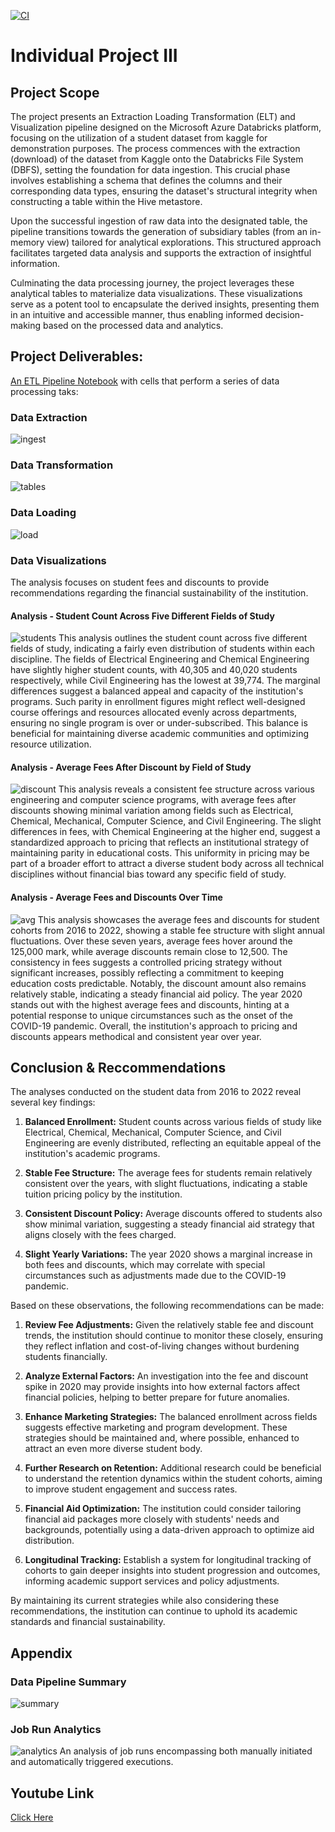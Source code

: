 [![CI](https://github.com/nogibjj/oo46_Mini_Proj_W11/actions/workflows/actions.yml/badge.svg)][def]

# Individual Project III

## Project Scope

The project presents an Extraction Loading Transformation (ELT) and Visualization pipeline designed on the Microsoft Azure Databricks platform, focusing on the utilization of a student dataset from kaggle for demonstration purposes. The process commences with the extraction (download) of the dataset from Kaggle onto the Databricks File System (DBFS), setting the foundation for data ingestion. This crucial phase involves establishing a schema that defines the columns and their corresponding data types, ensuring the dataset's structural integrity when constructing a table within the Hive metastore.

Upon the successful ingestion of raw data into the designated table, the pipeline transitions towards the generation of subsidiary tables (from an in-memory view) tailored for analytical explorations. This structured approach facilitates targeted data analysis and supports the extraction of insightful information.

Culminating the data processing journey, the project leverages these analytical tables to materialize data visualizations. These visualizations serve as a potent tool to encapsulate the derived insights, presenting them in an intuitive and accessible manner, thus enabling informed decision-making based on the processed data and analytics.

## Project Deliverables:

[An ETL Pipeline Notebook](https://github.com/nogibjj/oo46_iProject_3/blob/main/notebook/Databricks_ETL_Pipeline.ipynb) with cells that perform a series of data processing taks:

### Data Extraction

![ingest](img/extract.png)

### Data Transformation

![tables](img/trans.png)

### Data Loading

![load](img/load.png)

### Data Visualizations

The analysis focuses on student fees and discounts to provide recommendations regarding the financial sustainability of the institution.

#### Analysis - Student Count Across Five Different Fields of Study

![students](img/image.png)
This analysis outlines the student count across five different fields of study, indicating a fairly even distribution of students within each discipline. The fields of Electrical Engineering and Chemical Engineering have slightly higher student counts, with 40,305 and 40,020 students respectively, while Civil Engineering has the lowest at 39,774. The marginal differences suggest a balanced appeal and capacity of the institution's programs. Such parity in enrollment figures might reflect well-designed course offerings and resources allocated evenly across departments, ensuring no single program is over or under-subscribed. This balance is beneficial for maintaining diverse academic communities and optimizing resource utilization.

#### Analysis - Average Fees After Discount by Field of Study

![discount](img/image1.png)
This analysis reveals a consistent fee structure across various engineering and computer science programs, with average fees after discounts showing minimal variation among fields such as Electrical, Chemical, Mechanical, Computer Science, and Civil Engineering. The slight differences in fees, with Chemical Engineering at the higher end, suggest a standardized approach to pricing that reflects an institutional strategy of maintaining parity in educational costs. This uniformity in pricing may be part of a broader effort to attract a diverse student body across all technical disciplines without financial bias toward any specific field of study.

#### Analysis - Average Fees and Discounts Over Time

![avg](img/image2.png)
This analysis showcases the average fees and discounts for student cohorts from 2016 to 2022, showing a stable fee structure with slight annual fluctuations. Over these seven years, average fees hover around the 125,000 mark, while average discounts remain close to 12,500. The consistency in fees suggests a controlled pricing strategy without significant increases, possibly reflecting a commitment to keeping education costs predictable. Notably, the discount amount also remains relatively stable, indicating a steady financial aid policy. The year 2020 stands out with the highest average fees and discounts, hinting at a potential response to unique circumstances such as the onset of the COVID-19 pandemic. Overall, the institution's approach to pricing and discounts appears methodical and consistent year over year.

## Conclusion & Reccommendations

The analyses conducted on the student data from 2016 to 2022 reveal several key findings:

1. **Balanced Enrollment:** Student counts across various fields of study like Electrical, Chemical, Mechanical, Computer Science, and Civil Engineering are evenly distributed, reflecting an equitable appeal of the institution's academic programs.

2. **Stable Fee Structure:** The average fees for students remain relatively consistent over the years, with slight fluctuations, indicating a stable tuition pricing policy by the institution.

3. **Consistent Discount Policy:** Average discounts offered to students also show minimal variation, suggesting a steady financial aid strategy that aligns closely with the fees charged.

4. **Slight Yearly Variations:** The year 2020 shows a marginal increase in both fees and discounts, which may correlate with special circumstances such as adjustments made due to the COVID-19 pandemic.

Based on these observations, the following recommendations can be made:

1. **Review Fee Adjustments:** Given the relatively stable fee and discount trends, the institution should continue to monitor these closely, ensuring they reflect inflation and cost-of-living changes without burdening students financially.

2. **Analyze External Factors:** An investigation into the fee and discount spike in 2020 may provide insights into how external factors affect financial policies, helping to better prepare for future anomalies.

3. **Enhance Marketing Strategies:** The balanced enrollment across fields suggests effective marketing and program development. These strategies should be maintained and, where possible, enhanced to attract an even more diverse student body.

4. **Further Research on Retention:** Additional research could be beneficial to understand the retention dynamics within the student cohorts, aiming to improve student engagement and success rates.

5. **Financial Aid Optimization:** The institution could consider tailoring financial aid packages more closely with students' needs and backgrounds, potentially using a data-driven approach to optimize aid distribution.

6. **Longitudinal Tracking:** Establish a system for longitudinal tracking of cohorts to gain deeper insights into student progression and outcomes, informing academic support services and policy adjustments.

By maintaining its current strategies while also considering these recommendations, the institution can continue to uphold its academic standards and financial sustainability.

## Appendix

### Data Pipeline Summary

![summary](img/task.png)

### Job Run Analytics

![analytics](img/job.png)
An analysis of job runs encompassing both manually initiated and automatically triggered executions.

## Youtube Link

[Click Here](https://youtu.be/fbmIr2p43cY)

[def]: https://https://github.com/nogibjj/oo46_Mini_Proj_W11/actions/workflows/actions.yml
